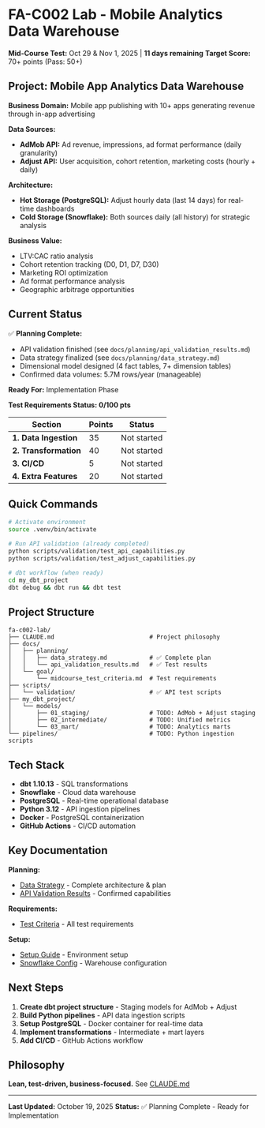 # FA-C002 Lab - Mobile Analytics Data Warehouse

**Mid-Course Test:** Oct 29 & Nov 1, 2025 | **11 days remaining**
**Target Score:** 70+ points (Pass: 50+)

## Project: Mobile App Analytics Data Warehouse

**Business Domain:** Mobile app publishing with 10+ apps generating revenue through in-app advertising

**Data Sources:**
- **AdMob API:** Ad revenue, impressions, ad format performance (daily granularity)
- **Adjust API:** User acquisition, cohort retention, marketing costs (hourly + daily)

**Architecture:**
- **Hot Storage (PostgreSQL):** Adjust hourly data (last 14 days) for real-time dashboards
- **Cold Storage (Snowflake):** Both sources daily (all history) for strategic analysis

**Business Value:**
- LTV:CAC ratio analysis
- Cohort retention tracking (D0, D1, D7, D30)
- Marketing ROI optimization
- Ad format performance analysis
- Geographic arbitrage opportunities

## Current Status

✅ **Planning Complete:**
- API validation finished (see `docs/planning/api_validation_results.md`)
- Data strategy finalized (see `docs/planning/data_strategy.md`)
- Dimensional model designed (4 fact tables, 7+ dimension tables)
- Confirmed data volumes: 5.7M rows/year (manageable)

**Ready For:** Implementation Phase

**Test Requirements Status: 0/100 pts**

| Section | Points | Status |
|---------|--------|--------|
| **1. Data Ingestion** | 35 | Not started |
| **2. Transformation** | 40 | Not started |
| **3. CI/CD** | 5 | Not started |
| **4. Extra Features** | 20 | Not started |

## Quick Commands

```bash
# Activate environment
source .venv/bin/activate

# Run API validation (already completed)
python scripts/validation/test_api_capabilities.py
python scripts/validation/test_adjust_capabilities.py

# dbt workflow (when ready)
cd my_dbt_project
dbt debug && dbt run && dbt test
```

## Project Structure

```text
fa-c002-lab/
├── CLAUDE.md                           # Project philosophy
├── docs/
│   ├── planning/
│   │   ├── data_strategy.md            # ✅ Complete plan
│   │   └── api_validation_results.md   # ✅ Test results
│   └── goal/
│       └── midcourse_test_criteria.md  # Test requirements
├── scripts/
│   └── validation/                     # ✅ API test scripts
├── my_dbt_project/
│   └── models/
│       ├── 01_staging/                 # TODO: AdMob + Adjust staging
│       ├── 02_intermediate/            # TODO: Unified metrics
│       └── 03_mart/                    # TODO: Analytics marts
└── pipelines/                          # TODO: Python ingestion scripts
```

## Tech Stack

- **dbt 1.10.13** - SQL transformations
- **Snowflake** - Cloud data warehouse
- **PostgreSQL** - Real-time operational database
- **Python 3.12** - API ingestion pipelines
- **Docker** - PostgreSQL containerization
- **GitHub Actions** - CI/CD automation

## Key Documentation

**Planning:**
- [Data Strategy](./docs/planning/data_strategy.md) - Complete architecture & plan
- [API Validation Results](./docs/planning/api_validation_results.md) - Confirmed capabilities

**Requirements:**
- [Test Criteria](./docs/goal/midcourse_test_criteria.md) - All test requirements

**Setup:**
- [Setup Guide](./docs/00_setup_guide.md) - Environment setup
- [Snowflake Config](./docs/snowflake_setup.md) - Warehouse configuration

## Next Steps

1. **Create dbt project structure** - Staging models for AdMob + Adjust
2. **Build Python pipelines** - API data ingestion scripts
3. **Setup PostgreSQL** - Docker container for real-time data
4. **Implement transformations** - Intermediate + mart layers
5. **Add CI/CD** - GitHub Actions workflow

## Philosophy

**Lean, test-driven, business-focused.** See [CLAUDE.md](./CLAUDE.md)

---

**Last Updated:** October 19, 2025
**Status:** ✅ Planning Complete - Ready for Implementation
